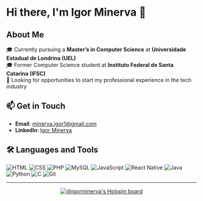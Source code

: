 # Hi there, I'm Igor Minerva 👋

## About Me
🎓 Currently pursuing a **Master’s in Computer Science** at **Universidade Estadual de Londrina (UEL)**  
🎓 Former Computer Science student at **Instituto Federal de Santa Catarina (IFSC)**  
💼 Looking for opportunities to start my professional experience in the tech industry  

## 📫 Get in Touch
- **Email**: [minerva.igor1@gmail.com](mailto:minerva.igor1@gmail.com)  
- **LinkedIn**: [Igor Minerva](https://www.linkedin.com/in/igorminerva/)  

## 🛠️ Languages and Tools
![HTML](https://img.shields.io/badge/-HTML-333?style=flat&logo=html5)
![CSS](https://img.shields.io/badge/-CSS-333?style=flat&logo=css3)
![PHP](https://img.shields.io/badge/-PHP-333?style=flat&logo=php)
![MySQL](https://img.shields.io/badge/-MySQL-333?style=flat&logo=mysql)
![JavaScript](https://img.shields.io/badge/-JavaScript-333?style=flat&logo=javascript)
![React Native](https://img.shields.io/badge/-React%20Native-333?style=flat&logo=react)
![Java](https://img.shields.io/badge/-Java-333?style=flat&logo=java)
![Python](https://img.shields.io/badge/-Python-333?style=flat&logo=python)
![C](https://img.shields.io/badge/-C-333?style=flat&logo=c)
![Git](https://img.shields.io/badge/-Git-333?style=flat&logo=git)

---

<p align="center">
  <a href="https://holopin.io/@igorminerva">
    <img src="https://holopin.me/igorminerva" alt="@igorminerva's Holopin board">
  </a>
</p>
